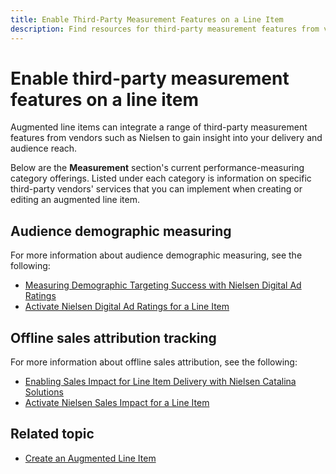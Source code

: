 ```yaml
---
title: Enable Third-Party Measurement Features on a Line Item 
description: Find resources for third-party measurement features from vendors that can be integrated into augmented line items.
---
```


# Enable third-party measurement features on a line item

Augmented line items can integrate a range of third-party measurement features from vendors such as Nielsen to gain insight into your delivery and audience reach.

Below are the **Measurement** section's current performance-measuring category offerings. Listed under each category is information on specific third-party vendors' services that you can implement when creating or editing an augmented line item.

## Audience demographic measuring

For more information about audience demographic measuring, see the following:

- [Measuring Demographic Targeting Success with Nielsen Digital Ad Ratings](nielsen-digital-ad-ratings.md)
- [Activate Nielsen Digital Ad Ratings for a Line Item](activate-nielsen-digital-ad-ratings-for-a-line-item.md)

## Offline sales attribution tracking

For more information about offline sales attribution, see the following:

- [Enabling Sales Impact for Line Item Delivery with Nielsen Catalina Solutions](enabling-sales-impact-with-nielsen-catalina-solutions.md)
- [Activate Nielsen Sales Impact for a Line Item](activate-nielsen-sales-impact-for-a-line-item.md)

## Related topic

- [Create an Augmented Line Item](create-an-augmented-line-item-ali.md)
